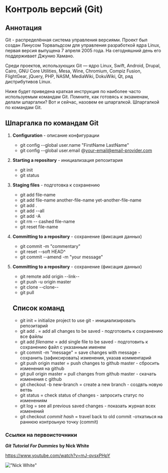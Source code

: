 
Контроль версий (Git)
=====================

Аннотация  
----------

Git - распределённая система управления версиями. Проект был создан Линусом Торвальдсом для управления разработкой ядра Linux, первая версия выпущена 7 апреля 2005 года. На сегодняшний день его поддерживает Джунио Хамано.

Среди проектов, использующих Git — ядро Linux, Swift, Android, Drupal, Cairo, GNU Core Utilities, Mesa, Wine, Chromium, Compiz Fusion, FlightGear, jQuery, PHP, NASM, MediaWiki, DokuWiki, Qt, ряд дистрибутивов Linux.

Ниже будет приведена краткая инструкция по наиболее часто используемым командам Git. Помните, как готовясь к экзаменам, делали шпаргалки? Вот и сейчас, назовем ее шпаргалкой. Шпаргалкой по командам Git.

## Шпаргалка по командам Git

1. **Configuration** - описание конфигурации
    * git config --global user.name "FirstName LastName"
    * git config --global user.email @your-email@email-provider.com

2. **Starting a repository** - инициализация репозитария
    * git init
    * git status

3. **Staging files** - подготовка к сохранению
    * git add file-name
    * git add file-name another-file-name yet-another-file-name
    * git add .
    * git add --all
    * git add -A
    * git rm -- cashed file-name
    * git reset file-name
4. **Committing to a repository** - сохранение (фиксация данных)
    * git commit -m "commentary"
    * git reset --soft HEAD^
    * git commit --amend -m "your message"
5. **Committing to a repository** - сохранение (фиксация данных)
    * git remote add origin --link--
    * git push -u origin master
    * git clone --clone--
    * git pull

    ## Cписок команд

    * git init = initialize project to use git - инициализировать репозитарий
    * git add . = add all changes to be saved - подготовить к сохранению все файлы 
    * git add *filename* = add single file to be saved - подготовить к сохранению файл с указанным именем
    * git commit -m "message" = save changes with message - сохранить (зафиксировать) изменения, указав комментарий
    * git push origin master = push changes to github master - сбросить изменения на github
    * git pull origin master = pull changes from github master - скачать изменения с github
    * git checkout -b new-branch = create a new branch - создвть новую ветвь
    * git status = check status of changes - запросить статус по изменениям
    * git log = see all previous saved changes - показать журнал всех изменений
    * git checkout *commit hash* = travel back to old commit -откатиься на раннюю контроьную точку (commit)

### Ссылки на первоисточники

***Git Tutorial For Dummies*** **by Nick White** 

<https://www.youtube.com/watch?v=mJ-qvsxPHpY>

!["Nick White"](NickWhite.jpg)